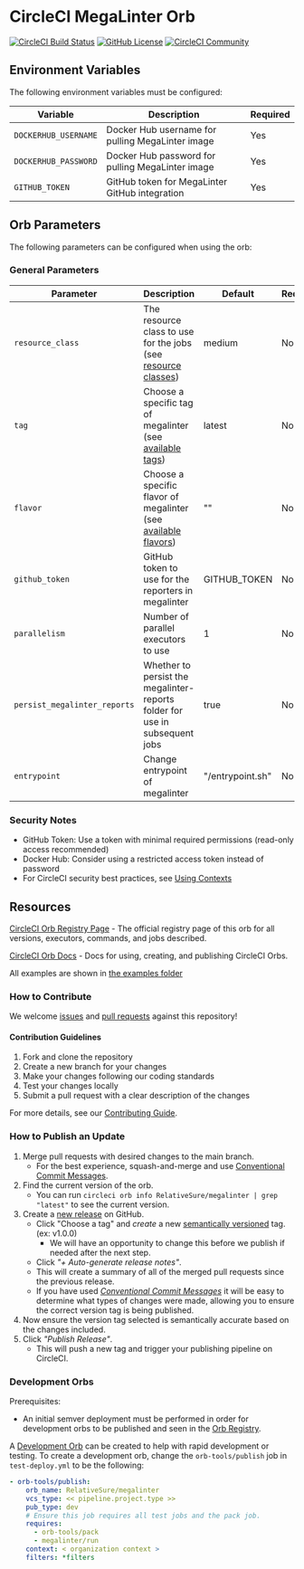 # CircleCI MegaLinter Orb

[![CircleCI Build Status](https://circleci.com/gh/KubeArchitect/circleci-megalinter-orb.svg?style=shield "CircleCI Build Status")](https://circleci.com/gh/KubeArchitect/circleci-megalinter-orb) [![GitHub License](https://img.shields.io/badge/license-MIT-lightgrey.svg)](https://raw.githubusercontent.com/KubeArchitect/circleci-megalinter-orb/master/LICENSE) [![CircleCI Community](https://img.shields.io/badge/community-CircleCI%20Discuss-343434.svg)](https://discuss.circleci.com/c/ecosystem/orbs)

## Environment Variables

The following environment variables must be configured:

| Variable | Description | Required |
|----------|-------------|-----------|
| `DOCKERHUB_USERNAME` | Docker Hub username for pulling MegaLinter image | Yes |
| `DOCKERHUB_PASSWORD` | Docker Hub password for pulling MegaLinter image | Yes |
| `GITHUB_TOKEN` | GitHub token for MegaLinter GitHub integration | Yes |

## Orb Parameters

The following parameters can be configured when using the orb:

### General Parameters
| Parameter | Description | Default | Required |
|-----------|-------------|---------|-----------|
| `resource_class` | The resource class to use for the jobs (see [resource classes](https://circleci.com/docs/2.0/configuration-reference/#resource_class)) | medium | No |
| `tag` | Choose a specific tag of megalinter (see [available tags](https://hub.docker.com/r/oxsecurity/megalinter/tags)) | latest | No |
| `flavor` | Choose a specific flavor of megalinter (see [available flavors](https://megalinter.io/latest/flavors/)) | "" | No |
| `github_token` | GitHub token to use for the reporters in megalinter | GITHUB_TOKEN | No |
| `parallelism` | Number of parallel executors to use | 1 | No |
| `persist_megalinter_reports` | Whether to persist the megalinter-reports folder for use in subsequent jobs | true | No |
| `entrypoint` | Change entrypoint of megalinter | "/entrypoint.sh" | No |

### Security Notes
- GitHub Token: Use a token with minimal required permissions (read-only access recommended)
- Docker Hub: Consider using a restricted access token instead of password
- For CircleCI security best practices, see [Using Contexts](https://circleci.com/docs/contexts/)

## Resources

[CircleCI Orb Registry Page](https://circleci.com/developer/orbs/orb/RelativeSure/megalinter) - The official registry page of this orb for all versions, executors, commands, and jobs described.

[CircleCI Orb Docs](https://circleci.com/docs/orb-intro/#section=configuration) - Docs for using, creating, and publishing CircleCI Orbs.

All examples are shown in [the examples folder](src/examples/)

### How to Contribute

We welcome [issues](https://github.com/RelativeSure/circleci-megalinter-orb/issues) and [pull requests](https://github.com/RelativeSure/circleci-megalinter-orb/pulls) against this repository!

#### Contribution Guidelines
1. Fork and clone the repository
2. Create a new branch for your changes
3. Make your changes following our coding standards
4. Test your changes locally
5. Submit a pull request with a clear description of the changes

For more details, see our [Contributing Guide](CONTRIBUTING.md).

### How to Publish an Update

1. Merge pull requests with desired changes to the main branch.
   - For the best experience, squash-and-merge and use [Conventional Commit Messages](https://conventionalcommits.org/).
2. Find the current version of the orb.
   - You can run `circleci orb info RelativeSure/megalinter | grep "latest"` to see the current version.
3. Create a [new release](https://github.com/RelativeSure/circleci-megalinter-orb/releases/new) on GitHub.
   - Click "Choose a tag" and _create_ a new [semantically versioned](http://semver.org/) tag. (ex: v1.0.0)
     - We will have an opportunity to change this before we publish if needed after the next step.
   - Click _"+ Auto-generate release notes"_.
   - This will create a summary of all of the merged pull requests since the previous release.
   - If you have used _[Conventional Commit Messages](https://conventionalcommits.org/)_ it will be easy to determine what types of changes were made, allowing you to ensure the correct version tag is being published.
4. Now ensure the version tag selected is semantically accurate based on the changes included.
5. Click _"Publish Release"_.
   - This will push a new tag and trigger your publishing pipeline on CircleCI.

### Development Orbs

Prerequisites:

- An initial semver deployment must be performed in order for development orbs to be published and seen in the [Orb Registry](https://circleci.com/developer/orbs).

A [Development Orb](https://circleci.com/docs/orb-concepts/#development-orbs) can be created to help with rapid development or testing. To create a development orb, change the `orb-tools/publish` job in `test-deploy.yml` to be the following:

```yaml
- orb-tools/publish:
    orb_name: RelativeSure/megalinter
    vcs_type: << pipeline.project.type >>
    pub_type: dev
    # Ensure this job requires all test jobs and the pack job.
    requires:
      - orb-tools/pack
      - megalinter/run
    context: < organization context >
    filters: *filters
